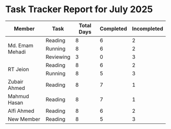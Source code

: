 # Task Tracker Report for July 2025


<table>
<thead>
<tr>
<th>Member</th>
<th>Task</th>
<th>Total Days</th>
<th>Completed</th>
<th>Incompleted</th>
</tr>
</thead>

<tbody>

<tr>
<td rowspan="3">Md. Emam Mehadi</td>
<td>Reading</td>
<td>8</td>
<td>6</td>
<td>2</td>
</tr>


<tr>
<td>Running</td>
<td>8</td>
<td>6</td>
<td>2</td>
</tr>


<tr>
<td>Reviewing</td>
<td>3</td>
<td>0</td>
<td>3</td>
</tr>


<tr>
<td rowspan="2">RT Jeion</td>
<td>Reading</td>
<td>8</td>
<td>6</td>
<td>2</td>
</tr>


<tr>
<td>Running</td>
<td>8</td>
<td>5</td>
<td>3</td>
</tr>


<tr>
<td rowspan="1">Zubair Ahmed</td>
<td>Reading</td>
<td>8</td>
<td>7</td>
<td>1</td>
</tr>


<tr>
<td rowspan="1">Mahmud Hasan</td>
<td>Reading</td>
<td>8</td>
<td>7</td>
<td>1</td>
</tr>


<tr>
<td rowspan="1">Alfi Ahmed</td>
<td>Reading</td>
<td>8</td>
<td>6</td>
<td>2</td>
</tr>


<tr>
<td rowspan="1">New Member</td>
<td>Reading</td>
<td>8</td>
<td>5</td>
<td>3</td>
</tr>


</tbody>
</table>

